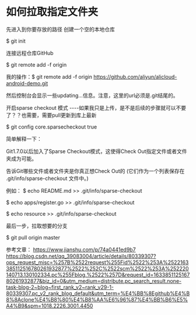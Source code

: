 # 如何拉取指定文件夹
先进入到你要存放的路径
创建一个空的本地仓库

$ git init

连接远程仓库GitHub

$ git remote add -f origin <url>

我的操作：$ git remote add -f origin https://github.com/aliyun/alicloud-android-demo.git

然后控制台会显示一些updating...信息。注意，这里的url必须是.git结尾的。

开启sparse checkout 模式  ----如果我只是上传，是不是后续的步骤就可以不要了？？也需要，需要pull更新到库上最新

$ git config core.sparsecheckout true

简单解释一下：

Git1.7.0以后加入了Sparse Checkout模式，这使得Check Out指定文件或者文件夹成为可能。

告诉Git哪些文件或者文件夹是你真正想Check Out的
(它们作为一个列表保存在 .git/info/sparse-checkout 文件中。)

例如：
$ echo README.md >> .git/info/sparse-checkout
  
$ echo apps/register.go >> .git/info/sparse-checkout
  
$ echo resource >> .git/info/sparse-checkout

最后一步，拉取想要的分支

$ git pull origin master

参考文章：
  https://www.jianshu.com/p/74a0441ed9b7
  https://blog.csdn.net/qq_39083004/article/details/80339307?ops_request_misc=%257B%2522request%255Fid%2522%253A%2522163385112516780261932877%2522%252C%2522scm%2522%253A%252220140713.130102334.pc%255Fblog.%2522%257D&request_id=163385112516780261932877&biz_id=0&utm_medium=distribute.pc_search_result.none-task-blog-2~blog~first_rank_v2~rank_v29-1-80339307.pc_v2_rank_blog_default&utm_term=%E4%BB%8Egithub%E4%B8%8Aclone%E4%B8%80%E4%B8%AA%E6%96%87%E4%BB%B6%E5%A4%B9&spm=1018.2226.3001.4450
